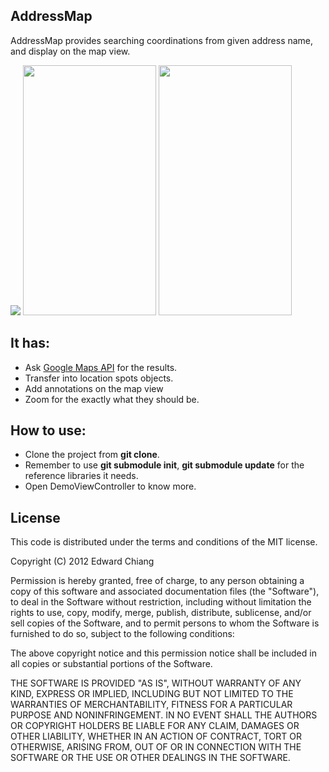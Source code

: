 ## AddressMap 

AddressMap provides searching coordinations from given address name, and display on the map view.

<img src="https://lh5.googleusercontent.com/-K3VvDQljZFE/T0M0D4GiS1I/AAAAAAAAB54/PTeD8hUSkJo/s400/Screen%252520Shot%2525202012-02-21%252520at%252520%2525E4%2525B8%25258B%2525E5%25258D%2525882.03.43.png" /> <img src="https://lh4.googleusercontent.com/-ZVcrBnssLS8/T0M0GOZEnsI/AAAAAAAAB6E/o2X2XO0sdxI/s400/Screen%2520Shot%25202012-02-21%2520at%2520%25E4%25B8%258B%25E5%258D%25882.03.49.png" height="400" width="213" /> <img src="https://lh6.googleusercontent.com/-Xwyt62Qeogs/T0M0GPUej-I/AAAAAAAAB6A/VvSgAEsooaw/s400/Screen%2520Shot%25202012-02-21%2520at%2520%25E4%25B8%258B%25E5%258D%25882.03.59.png" height="400" width="213" />

## It has:

* Ask [Google Maps API](http://maps.googleapis.com/maps/api/geocode/) for the results.
* Transfer into location spots objects.
* Add annotations on the map view
* Zoom for the exactly what they should be.

## How to use:

* Clone the project from **git clone**.
* Remember to use **git submodule init**, **git submodule update** for the reference libraries it needs.
* Open DemoViewController to know more.

## License

This code is distributed under the terms and conditions of the MIT license.

 Copyright (C) 2012 Edward Chiang
 
 Permission is hereby granted, free of charge, to any person obtaining a copy of this software and associated documentation files (the "Software"), to deal in the Software without restriction, including without limitation the rights to use, copy, modify, merge, publish, distribute, sublicense, and/or sell copies of the Software, and to permit persons to whom the Software is furnished to do so, subject to the following conditions:
 
 The above copyright notice and this permission notice shall be included in all copies or substantial portions of the Software.
 
 THE SOFTWARE IS PROVIDED "AS IS", WITHOUT WARRANTY OF ANY KIND, EXPRESS OR IMPLIED, INCLUDING BUT NOT LIMITED TO THE WARRANTIES OF MERCHANTABILITY, FITNESS FOR A PARTICULAR PURPOSE AND NONINFRINGEMENT. IN NO EVENT SHALL THE AUTHORS OR COPYRIGHT HOLDERS BE LIABLE FOR ANY CLAIM, DAMAGES OR OTHER LIABILITY, WHETHER IN AN ACTION OF CONTRACT, TORT OR OTHERWISE, ARISING FROM, OUT OF OR IN CONNECTION WITH THE SOFTWARE OR THE USE OR OTHER DEALINGS IN THE SOFTWARE.
